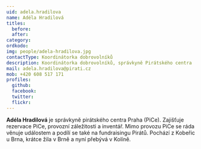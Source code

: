 ```yaml
---
uid: adela.hradilova
name: Adéla Hradilová
titles:
  before: 
  after:
category: 
ordkodo: 
img: people/adela-hradilova.jpg
contactType: Koordinátorka dobrovolníků
description: Koordinátorka dobrovolníků, správkyně Pirátského centra
mail: adela.hradilova@pirati.cz
mob: +420 608 517 171
profiles:
  github:       
  facebook: 
  twitter: 		  
  flickr:		  
---
```


**Adéla Hradilová** je správkyně pirátského centra Praha (PiCe). Zajišťuje rezervace PiCe, provozní záležitosti a inventář. Mimo provozu PiCe se ráda věnuje událostem a podílí se také na fundraisingu Pirátů. Pochází z Kobeřic u Brna, krátce žila v Brně a nyní přebývá v Kolíně.



